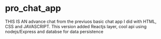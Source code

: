 # pro_chat_app

THIS IS AN advance chat from the previuos basic chat app I did with HTML, CSS and JAVASCRIPT.
This version added Reactjs layer, cool api using nodejs/Express and databse for data persistence
